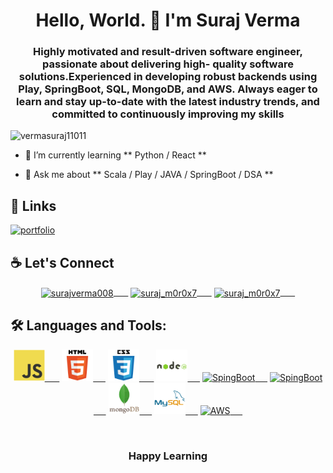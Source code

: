 <h1 align="center">Hello, World. 👋 I'm Suraj Verma</h1>

<h3 align="center">Highly motivated and result-driven software engineer, passionate about delivering high-
quality software solutions.Experienced in developing robust backends using Play,
SpringBoot, SQL, MongoDB, and AWS. Always eager to learn and stay up-to-date with the
latest industry trends, and committed to continuously improving my skills</h3>

<p align="left"> <img src="https://komarev.com/ghpvc/?username=vermasuraj11011&label=Profile%20views&color=0e75b6&style=flat" alt="vermasuraj11011" /> </p>

- 🌱 I’m currently learning  ** Python / React **

- 💬 Ask me about  ** Scala / Play / JAVA / SpringBoot / DSA **


## 🔗 Links
[![portfolio](https://img.shields.io/badge/my_portfolio-000?style=for-the-badge&logo=ko-fi&logoColor=white)](https://surajverma008.netlify.app/)

<h2 align="left">☕ Let's Connect</h2>
<p align="center">
<a href="https://www.linkedin.com/in/surajverma008/" target="blank"><img align="center" src="https://raw.githubusercontent.com/rahuldkjain/github-profile-readme-generator/master/src/images/icons/Social/linked-in-alt.svg" alt="surajverma008" height="50" width="50"/>&nbsp;&nbsp;&nbsp;&nbsp;&nbsp;&nbsp;</a>  
<a href="https://www.instagram.com/suraj_m0r0x7/" target="blank"><img align="center" src="https://raw.githubusercontent.com/rahuldkjain/github-profile-readme-generator/master/src/images/icons/Social/instagram.svg" alt="suraj_m0r0x7" height="50" width="50" />&nbsp;&nbsp;&nbsp;&nbsp;&nbsp;&nbsp;</a>
<a href="https://leetcode.com/vermasuraj/" target="blank"><img align="center"
src="https://leetcode.com/_next/static/images/logo-ff2b712834cf26bf50a5de58ee27bcef.png" alt="suraj_m0r0x7" height="50" width="50" />&nbsp;&nbsp;&nbsp;&nbsp;&nbsp;&nbsp;</a>
</p>


<h2 align="left">🛠 Languages and Tools:</h2>


<p align="center">
    <a href="https://developer.mozilla.org/en-US/docs/Web/JavaScript" target="_blank"> <img src="https://raw.githubusercontent.com/devicons/devicon/master/icons/javascript/javascript-original.svg" alt="javascript" width="50" height="50"/> &nbsp;&nbsp;&nbsp;&nbsp;&nbsp;</a>
   <a href="https://www.w3.org/html/" target="_blank"> <img src="https://raw.githubusercontent.com/devicons/devicon/master/icons/html5/html5-original-wordmark.svg" alt="html5" width="50" height="50"/>&nbsp;&nbsp;&nbsp;&nbsp;&nbsp;</a>
  <a href="https://www.w3schools.com/css/" target="_blank"> <img src="https://raw.githubusercontent.com/devicons/devicon/master/icons/css3/css3-original-wordmark.svg" alt="css3" width="50" height="50"/> &nbsp;&nbsp;&nbsp;&nbsp;&nbsp;</a>
  <a href="https://nodejs.org" target="_blank"> <img src="https://raw.githubusercontent.com/devicons/devicon/master/icons/nodejs/nodejs-original-wordmark.svg" alt="nodejs" width="50" height="50"/>&nbsp;&nbsp;&nbsp;&nbsp;&nbsp;</a>
  <a href="https://spring.io" target="_blank"> <img src="https://logodix.com/logo/1614477.png" alt="SpingBoot" width="80" height="50"/>&nbsp;&nbsp;&nbsp;&nbsp;&nbsp;</a>
    <a href="https://www.playframework.com/" target="_blank"> <img src="https://www.playframework.com/assets/images/logos/8fa87b8c379d500f2c7fa1c9816566f6-play_icon_reverse.svg" alt="SpingBoot" width="80" height="50"/>&nbsp;&nbsp;&nbsp;&nbsp;&nbsp;</a>
  <a href="https://www.mongodb.com/" target="_blank"> <img src="https://raw.githubusercontent.com/devicons/devicon/master/icons/mongodb/mongodb-original-wordmark.svg" alt="mongodb" width="50" height="50"/>&nbsp;&nbsp;&nbsp;&nbsp;&nbsp;</a>
  <a href="https://www.mysql.com/" target="_blank"> <img src="https://raw.githubusercontent.com/devicons/devicon/master/icons/mysql/mysql-original-wordmark.svg" alt="mysql" width="50" height="50"/>&nbsp;&nbsp;&nbsp;&nbsp;&nbsp;</a>  
  <a href="https://aws.amazon.com" target="_blank"> <img src="https://cdn.worldvectorlogo.com/logos/amazon-web-services-logo.svg" alt="AWS" width="50" height="50"/>&nbsp;&nbsp;&nbsp;&nbsp;&nbsp;</a>
</p>
<br>
<h3 align="center">Happy Learning</h3>
